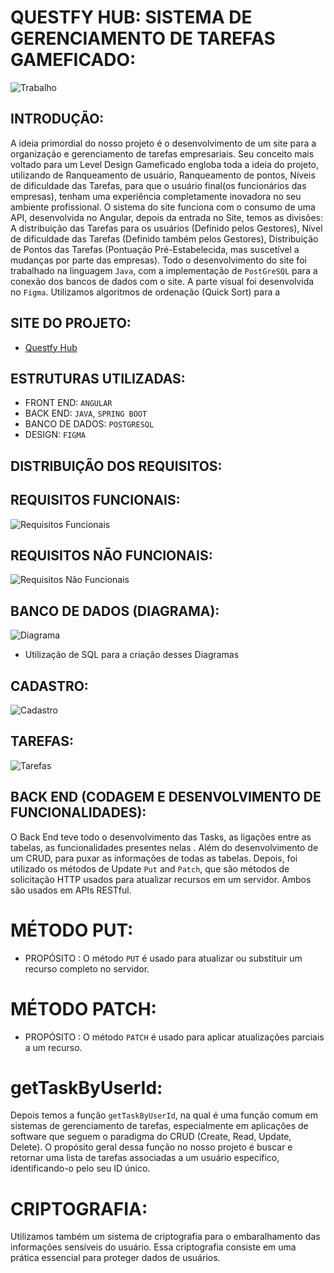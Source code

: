 # QUESTFY HUB: SISTEMA DE GERENCIAMENTO DE TAREFAS GAMEFICADO:

![Trabalho](https://github.com/Questfy-Hub/General_Informations/assets/132410269/f87fd2d4-74dd-4247-875e-77bc4347defb)



## INTRODUÇÃO:

A ideia primordial do nosso projeto é o desenvolvimento de um site para a organização e gerenciamento de tarefas empresariais. Seu conceito mais voltado para um Level Design Gameficado engloba toda a ideia do projeto, utilizando de Ranqueamento de usuário, Ranqueamento de pontos, Níveis de dificuldade das Tarefas, para que o usuário final(os funcionários das empresas), tenham uma experiência completamente inovadora no seu ambiente profissional. O sistema do site funciona com o consumo de uma API, desenvolvida no Angular, depois da entrada no Site, temos as divisões: A distribuição das Tarefas para os usuários (Definido pelos Gestores), Nível de dificuldade das Tarefas (Definido também pelos Gestores), Distribuição de Pontos das Tarefas (Pontuação Pré-Estabelecida, mas suscetível a mudanças por parte das empresas). Todo o desenvolvimento do site foi trabalhado na linguagem `Java`, com a implementação de `PostGreSQL` para a conexão dos bancos de dados com o site. A parte visual foi desenvolvida no `Figma`. Utilizamos algoritmos de ordenação (Quick Sort) para a 



## SITE DO PROJETO:

 - [Questfy Hub](https://questfyhub.netlify.app/login)


## ESTRUTURAS UTILIZADAS:

- FRONT END: `ANGULAR`
- BACK END: `JAVA`, `SPRING BOOT`
- BANCO DE DADOS: `POSTGRESQL`
- DESIGN: `FIGMA`


## DISTRIBUIÇÃO DOS REQUISITOS:


## REQUISITOS FUNCIONAIS:

![Requisitos Funcionais](https://github.com/Questfy-Hub/General_Informations/assets/132410269/573e87eb-816a-4de4-982f-9a3cff539a82)

## REQUISITOS NÃO FUNCIONAIS:

![Requisitos Não Funcionais](https://github.com/Questfy-Hub/General_Informations/assets/132410269/aa213d69-d34f-4f7d-991d-6eeb535fdede)

## BANCO DE DADOS (DIAGRAMA):

![Diagrama](https://github.com/Questfy-Hub/General_Informations/assets/132410269/0f5f99ed-3c72-48de-adc6-fb63df01c830)

- Utilização de SQL para a criação desses Diagramas 






## CADASTRO:

![Cadastro](https://github.com/Questfy-Hub/General_Informations/assets/132410269/de40e406-ea7a-4af4-a7f1-b7e7e696ce87)

## TAREFAS: 

![Tarefas](https://github.com/Questfy-Hub/General_Informations/assets/132410269/a485749a-7cea-4e4f-8ad2-bcd9c6f6e674)


## BACK END (CODAGEM E DESENVOLVIMENTO DE FUNCIONALIDADES):

O Back End teve todo o desenvolvimento das Tasks, as ligações entre as tabelas, as funcionalidades presentes nelas . Além do desenvolvimento de um CRUD, para puxar as informações
de todas as tabelas.
Depois, foi utilizado os métodos de Update `Put` and `Patch`, que são métodos de solicitação HTTP usados para atualizar recursos em um servidor. Ambos são usados em APIs RESTful.

# MÉTODO PUT:

- PROPÓSITO : O método `PUT` é usado para atualizar ou substituir um recurso completo no servidor.

# MÉTODO PATCH:

- PROPÓSITO : O método `PATCH` é usado para aplicar atualizações parciais a um recurso.


# getTaskByUserId:

Depois temos a função `getTaskByUserId`, na qual é uma função comum em sistemas de gerenciamento de tarefas, especialmente em aplicações de software que seguem o paradigma do CRUD (Create, Read, Update, Delete). O propósito geral dessa função no nosso projeto é buscar e retornar uma lista de tarefas associadas a um usuário específico, identificando-o pelo seu ID único.


# CRIPTOGRAFIA:

Utilizamos também  um sistema de criptografia para o embaralhamento das informações sensíveis do usuário. Essa criptografia consiste em uma prática essencial para proteger dados de usuários.
